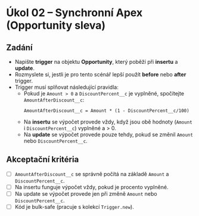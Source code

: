 # Úkol 02 – Synchronní Apex (Opportunity sleva)

## Zadání
- Napište **trigger** na objektu **Opportunity**, který poběží při **insertu** a **update**.
- Rozmyslete si, jestli je pro tento scénář lepší použít **before** nebo **after** trigger.  
- Trigger musí splňovat následující pravidla:  
  - Pokud je `Amount > 0` a `DiscountPercent__c` je vyplněné, spočítejte `AmountAfterDiscount__c`:
    ```
    AmountAfterDiscount__c = Amount * (1 - DiscountPercent__c/100)
    ```
  - Na **insertu** se výpočet provede vždy, když jsou obě hodnoty (`Amount` i `DiscountPercent__c`) vyplněné a > 0.  
  - Na **update** se výpočet provede pouze tehdy, pokud se změnil `Amount` nebo `DiscountPercent__c`.  

## Akceptační kritéria
- [ ] `AmountAfterDiscount__c` se správně počítá na základě `Amount` a `DiscountPercent__c`.  
- [ ] Na insertu funguje výpočet vždy, pokud je procento vyplněné.  
- [ ] Na update se výpočet provede jen při změně `Amount` nebo `DiscountPercent__c`.  
- [ ] Kód je bulk-safe (pracuje s kolekcí `Trigger.new`). 
